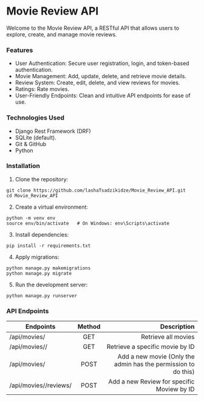 # Movie Review API
Welcome to the Movie Review API, a RESTful API that allows users to explore, create, and manage movie reviews.

### Features
* User Authentication: Secure user registration, login, and token-based authentication.
* Movie Management: Add, update, delete, and retrieve movie details.
* Review System: Create, edit, delete, and view reviews for movies.
* Ratings: Rate movies.
* User-Friendly Endpoints: Clean and intuitive API endpoints for ease of use.

### Technologies Used
* Django Rest Framework (DRF)
* SQLite (default).
* Git & GitHub
* Python

### Installation
1. Clone the repository:
```
git clone https://github.com/lashaTsadzikidze/Movie_Review_API.git
cd Movie_Review_API
```

2. Create a virtual environment:
```
python -m venv env  
source env/bin/activate   # On Windows: env\Scripts\activate  
```

3. Install dependencies:
```
pip install -r requirements.txt
```

4. Apply migrations:
```
python manage.py makemigrations
python manage.py migrate
```

5. Run the development server:
```
python manage.py runserver
```

### API Endpoints
| Endpoints                 | Method   | Description                                                    |
| ------------------------- |:--------:| --------------------------------------------------------------:|
| /api/movies/              | GET      | Retrieve all movies                                            |
| /api/movies/<id>/         | GET      | Retrieve a specific movie by ID                                |
| /api/movies/              | POST     | Add a new movie (Only the admin has the permission to do this) |
| /api/movies/<id>/reviews/ | POST     | Add a new Review for specific Moview by ID                     |
